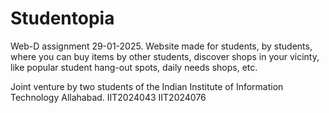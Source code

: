 # Studentopia
Web-D assignment 29-01-2025.
Website made for students, by students, where you can buy items by other students, discover shops in your vicinty, like popular student hang-out spots, daily needs shops, etc.

Joint venture by two students of the Indian Institute of Information Technology Allahabad.
IIT2024043
IIT2024076

